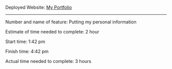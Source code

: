 Deployed Website: [My Portfolio](https://splendorous-dasik-66f142.netlify.app/)

---

Number and name of feature: Putting my personal information

Estimate of time needed to complete: 2 hour

Start time: 1:42 pm

Finish time: 4:42 pm

Actual time needed to complete: 3 hours
